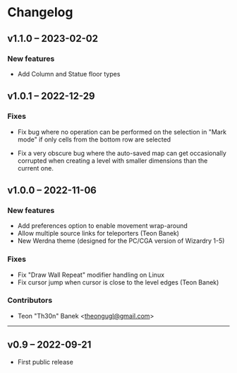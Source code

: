 # Changelog

## v1.1.0 – 2023-02-02

### New features

- Add Column and Statue floor types


## v1.0.1 – 2022-12-29

### Fixes

- Fix bug where no operation can be performed on the selection in "Mark mode"
  if only cells from the bottom row are selected

- Fix a very obscure bug where the auto-saved map can get occasionally
  corrupted when creating a level with smaller dimensions than the current one.


## v1.0.0 – 2022-11-06

### New features

- Add preferences option to enable movement wrap-around
- Allow multiple source links for teleporters (Teon Banek)
- New Werdna theme (designed for the PC/CGA version of Wizardry 1-5)

### Fixes

- Fix "Draw Wall Repeat" modifier handling on Linux
- Fix cursor jump when cursor is close to the level edges (Teon Banek)

### Contributors

- Teon "Th30n" Banek <<theongugl@gmail.com>>

---

## v0.9 – 2022-09-21

- First public release

